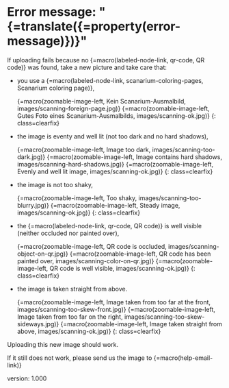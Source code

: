 # Error message: "{=translate({=property(error-message)})}"

If uploading fails because no {=macro(labeled-node-link, qr-code, QR code)} was found, take a new picture and take care that:

* you use a {=macro(labeled-node-link, scanarium-coloring-pages, Scanarium coloring page)},

    {=macro(zoomable-image-left, Kein Scanarium-Ausmalbild, images/scanning-foreign-page.jpg)}
    {=macro(zoomable-image-left, Gutes Foto eines Scanarium-Ausmalbilds, images/scanning-ok.jpg)}
{: class=clearfix}

* the image is eventy and well lit (not too dark and no hard shadows),

    {=macro(zoomable-image-left, Image too dark, images/scanning-too-dark.jpg)}
    {=macro(zoomable-image-left, Image contains hard shadows, images/scanning-hard-shadows.jpg)}
    {=macro(zoomable-image-left, Evenly and well lit image, images/scanning-ok.jpg)}
{: class=clearfix}

* the image is not too shaky,

    {=macro(zoomable-image-left, Too shaky, images/scanning-too-blurry.jpg)}
    {=macro(zoomable-image-left, Steady image, images/scanning-ok.jpg)}
{: class=clearfix}

* the {=macro(labeled-node-link, qr-code, QR code)} is well visible (neither occluded nor painted over),

    {=macro(zoomable-image-left, QR code is occluded, images/scanning-object-on-qr.jpg)}
    {=macro(zoomable-image-left, QR code has been painted over, images/scanning-color-on-qr.jpg)}
    {=macro(zoomable-image-left, QR code is well visible, images/scanning-ok.jpg)}
{: class=clearfix}

* the image is taken straight from above.

    {=macro(zoomable-image-left, Image taken from too far at the front, images/scanning-too-skew-front.jpg)}
    {=macro(zoomable-image-left, Image taken from too far on the right, images/scanning-too-skew-sideways.jpg)}
    {=macro(zoomable-image-left, Image taken straight from above, images/scanning-ok.jpg)}
{: class=clearfix}

Uploading this new image should work.

If it still does not work, please send us the image to {=macro(help-email-link)}


version: 1.000